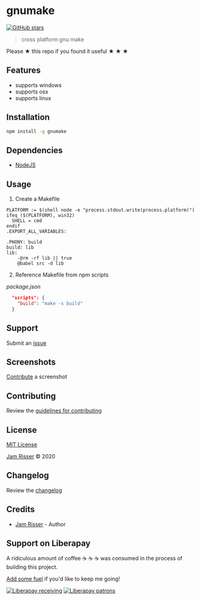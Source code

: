 # gnumake

[![GitHub stars](https://img.shields.io/github/stars/codejamninja/gnumake.svg?style=social&label=Stars)](https://github.com/codejamninja/gnumake)

> cross platform gnu make

Please ★ this repo if you found it useful ★ ★ ★

## Features

- supports windows
- supports osx
- supports linux

## Installation

```sh
npm install -g gnumake
```

## Dependencies

- [NodeJS](https://nodejs.org)

## Usage

1. Create a Makefile

```make
PLATFORM := $(shell node -e "process.stdout.write(process.platform)")
ifeq ($(PLATFORM), win32)
  SHELL = cmd
endif
.EXPORT_ALL_VARIABLES:

.PHONY: build
build: lib
lib:
	-@rm -rf lib || true
	@babel src -d lib
```

2. Reference Makefile from npm scripts

_package.json_
```json
  "scripts": {
    "build": "make -s build"
  }
```

## Support

Submit an [issue](https://github.com/codejamninja/gnumake/issues/new)

## Screenshots

[Contribute](https://github.com/codejamninja/gnumake/blob/master/CONTRIBUTING.md) a screenshot

## Contributing

Review the [guidelines for contributing](https://github.com/codejamninja/gnumake/blob/master/CONTRIBUTING.md)

## License

[MIT License](https://github.com/codejamninja/gnumake/blob/master/LICENSE)

[Jam Risser](https://codejam.ninja) © 2020

## Changelog

Review the [changelog](https://github.com/codejamninja/gnumake/blob/master/CHANGELOG.md)

## Credits

- [Jam Risser](https://codejam.ninja) - Author

## Support on Liberapay

A ridiculous amount of coffee ☕ ☕ ☕ was consumed in the process of building this project.

[Add some fuel](https://liberapay.com/codejamninja/donate) if you'd like to keep me going!

[![Liberapay receiving](https://img.shields.io/liberapay/receives/codejamninja.svg?style=flat-square)](https://liberapay.com/codejamninja/donate)
[![Liberapay patrons](https://img.shields.io/liberapay/patrons/codejamninja.svg?style=flat-square)](https://liberapay.com/codejamninja/donate)
